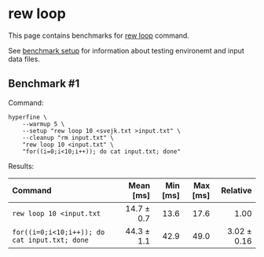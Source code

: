 # rew loop

This page contains benchmarks for [rew loop](../reference/rew-loop.md) command.

See [benchmark setup](./setup.md) for information about testing environemt and input data files.

## Benchmark #1

Command:

```shell
hyperfine \
    --warmup 5 \
    --setup "rew loop 10 <svejk.txt >input.txt" \
    --cleanup "rm input.txt" \
    "rew loop 10 <input.txt" \
    "for((i=0;i<10;i++)); do cat input.txt; done"
```

Results:

| Command | Mean [ms] | Min [ms] | Max [ms] | Relative |
|:---|---:|---:|---:|---:|
| `rew loop 10 <input.txt` | 14.7 ± 0.7 | 13.6 | 17.6 | 1.00 |
| `for((i=0;i<10;i++)); do cat input.txt; done` | 44.3 ± 1.1 | 42.9 | 49.0 | 3.02 ± 0.16 |
